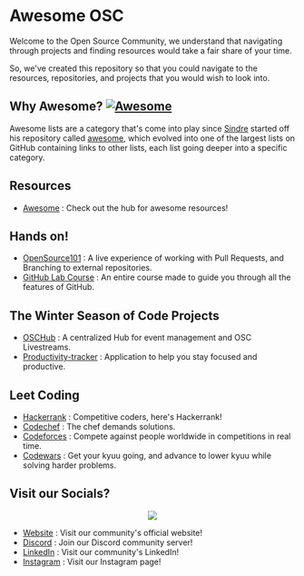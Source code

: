 # Awesome OSC
Welcome to the Open Source Community, we understand that navigating through projects and finding resources would take a fair share of your time.

So, we've created this repository so that you could navigate to the resources, repositories, and projects that you would wish to look into.

## Why Awesome? [![Awesome](https://cdn.rawgit.com/sindresorhus/awesome/d7305f38d29fed78fa85652e3a63e154dd8e8829/media/badge.svg)](https://github.com/sindresorhus/awesome)
Awesome lists are a category that's come into play since [Sindre](https://github.com/sindresorhus) started off his repository called [awesome](https://github.com/sindresorhus/awesome), which evolved into one of the largest lists on GitHub containing links to other lists, each list going deeper into a specific category.

## Resources
 - [Awesome](https://github.com/sindresorhus/awesome) : Check out the hub for awesome resources!

## Hands on!
 - [OpenSource101](https://github.com/Open-Source-Community-VIT-AP/OpenSource101) : A live experience of working with Pull Requests, and Branching to external repositories.
 - [GitHub Lab Course](https://lab.github.com/githubtraining/ramp-up-on-git-and-github) : An entire course made to guide you through all the features of GitHub.

## The Winter Season of Code Projects
- [OSCHub](https://github.com/Open-Source-Community-VIT-AP/oschub) : A centralized Hub for event management and OSC Livestreams.
- [Productivity-tracker](https://github.com/Open-Source-Community-VIT-AP/Productivity-tracker) : Application to help you stay focused and productive.

## Leet Coding
 - [Hackerrank](https://www.hackerrank.com) : Competitive coders, here's Hackerrank!
 - [Codechef](https://www.codechef.com) : The chef demands solutions.
 - [Codeforces](https://codeforces.com) : Compete against people worldwide in competitions in real time.
 - [Codewars](https://www.codewars.com/dashboard) : Get your kyuu going, and advance to lower kyuu while solving harder problems.

## Visit our Socials?

<p align="center">
  <a href="https://discord.gg/fPrdqh3Zfu" alt="Discord" title="Dev Pro Tips Discussion & Support Server">
    <img src="https://img.shields.io/discord/747728757053194252?color=7289DA&logo=discord&logoColor=white&style=for-the-badge"/></a>
</p>

 - [Website][s1] : Visit our community's official website!
 - [Discord][s2] : Join our Discord community server!
 - [LinkedIn][s3] : Visit our community's LinkedIn!
 - [Instagram][s4] : Visit our Instagram page!
 
[s1]: https://oscvitap.org/
[s2]: https://discord.gg/6C2SAHn36a
[s3]: https://www.linkedin.com/company/oscvitap
[s4]: https://www.instagram.com/osc.vitap/
